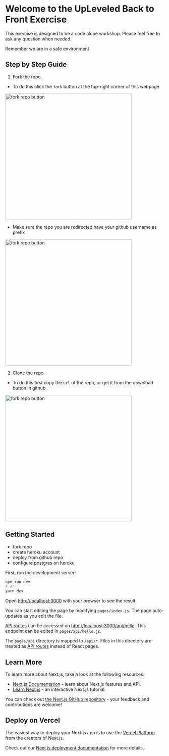 # Welcome to the UpLeveled Back to Front Exercise

This exercise is designed to be a code alone workshop. Please feel free to ask any question when needed.

Remember we are in a safe environment

## Step by Step Guide

1. Fork the repo.

- To do this click the `fork` button at the top-right corner of this webpage

<img src="https://user-images.githubusercontent.com/61600906/121862810-7b27de00-ccfb-11eb-9085-ed12e30a3a43.png" alt="fork repo button" width="400"/>

- Make sure the repo you are redirected have your github username as prefix

<img src="https://user-images.githubusercontent.com/61600906/121863381-1751e500-ccfc-11eb-96e3-fe306821e6e4.png" alt="fork repo button" width="400"/>

2. Clone the repo.

- To do this first copy the `url` of the repo, or get it from the download button in github.

<img src="https://user-images.githubusercontent.com/61600906/121905880-dd4c0780-cd2a-11eb-9ef2-3ea0542419e1.png" alt="fork repo button" width="400"/>

## Getting Started

- fork repo
- create heroku account
- deploy from github repo
- configure postgres on heroku

First, run the development server:

```bash
npm run dev
# or
yarn dev
```

Open [http://localhost:3000](http://localhost:3000) with your browser to see the result.

You can start editing the page by modifying `pages/index.js`. The page auto-updates as you edit the file.

[API routes](https://nextjs.org/docs/api-routes/introduction) can be accessed on [http://localhost:3000/api/hello](http://localhost:3000/api/hello). This endpoint can be edited in `pages/api/hello.js`.

The `pages/api` directory is mapped to `/api/*`. Files in this directory are treated as [API routes](https://nextjs.org/docs/api-routes/introduction) instead of React pages.

## Learn More

To learn more about Next.js, take a look at the following resources:

- [Next.js Documentation](https://nextjs.org/docs) - learn about Next.js features and API.
- [Learn Next.js](https://nextjs.org/learn) - an interactive Next.js tutorial.

You can check out [the Next.js GitHub repository](https://github.com/vercel/next.js/) - your feedback and contributions are welcome!

## Deploy on Vercel

The easiest way to deploy your Next.js app is to use the [Vercel Platform](https://vercel.com/new?utm_medium=default-template&filter=next.js&utm_source=create-next-app&utm_campaign=create-next-app-readme) from the creators of Next.js.

Check out our [Next.js deployment documentation](https://nextjs.org/docs/deployment) for more details.
